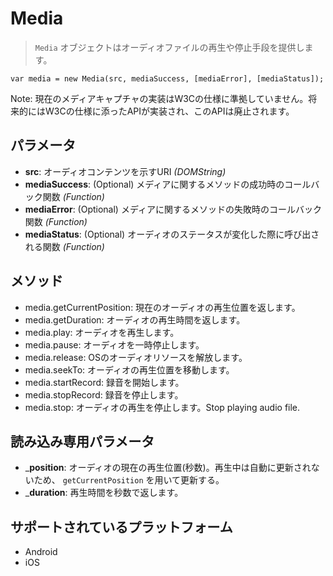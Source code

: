 Media
=====

> `Media` オブジェクトはオーディオファイルの再生や停止手段を提供します。

    var media = new Media(src, mediaSuccess, [mediaError], [mediaStatus]);


Note: 現在のメディアキャプチャの実装はW3Cの仕様に準拠していません。将来的にはW3Cの仕様に添ったAPIが実装され、このAPIは廃止されます。

パラメータ
----------

- __src__: オーディオコンテンツを示すURI _(DOMString)_
- __mediaSuccess__: (Optional) メディアに関するメソッドの成功時のコールバック関数 _(Function)_
- __mediaError__: (Optional) メディアに関するメソッドの失敗時のコールバック関数 _(Function)_
- __mediaStatus__: (Optional) オーディオのステータスが変化した際に呼び出される関数 _(Function)_

メソッド
-------

- media.getCurrentPosition: 現在のオーディオの再生位置を返します。
- media.getDuration: オーディオの再生時間を返します。
- media.play: オーディオを再生します。
- media.pause: オーディオを一時停止します。
- media.release: OSのオーディオリソースを解放します。
- media.seekTo: オーディオの再生位置を移動します。
- media.startRecord: 録音を開始します。
- media.stopRecord: 録音を停止します。
- media.stop: オーディオの再生を停止します。Stop playing audio file.

読み込み専用パラメータ
---------------------

- ___position__: オーディオの現在の再生位置(秒数)。再生中は自動に更新されないため、 `getCurrentPosition` を用いて更新する。
- ___duration__: 再生時間を秒数で返します。

サポートされているプラットフォーム
-------------------

- Android
- iOS


